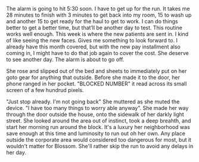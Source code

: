 The alarm is going to hit 5:30 soon. I have to get up for the run. It takes me 28 minutes to finish with 3 minutes to get back into my room, 15 to wash up and another 15 to get ready for the haul to get to work. I can do things better to get a better time, but that’ll be another day to test. This routine works well enough. This week is where the new patients are sent in. I kind of like seeing the new faces. Gives me something to look forward to. I already have this month covered, but with the new pay installment also coming in, I might have to do that job again to cover the cost. She deserve to see another day. The alarm is about to go off.

She rose and slipped out of the bed and sheets to immediately put on her goto gear for anything that outside. Before she made it to the door, her phone ranged in her pocket. "BLOCKED NUMBER"  it read across its small screen of a few hundrud pixels. 

"Just stop already. I'm not going back" She muttered as she muted the device. "I have too many things to worry able anyway". She made her way through the door outside the house, onto the sidewalk of her darkly light street. She looked around the area out of instinct, took a deep breahth, and start her morning run around the block. It's a luxury her neighborhood was save enough at this time and luminosity to run out oh her own. Any place outside the corporate area would considered too dangerous for most, but it wouldn't matter for Blossom. She'll rather skip the run to avoid any delays in her day. 

